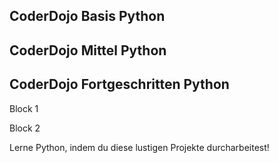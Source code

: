 ## CoderDojo Basis Python

## CoderDojo Mittel Python

## CoderDojo Fortgeschritten Python

Block 1

Block 2

Lerne Python, indem du diese lustigen Projekte durcharbeitest!